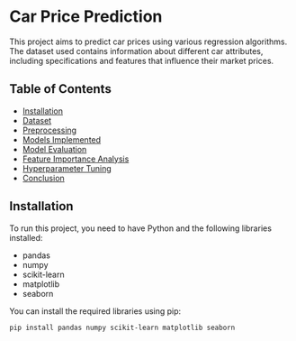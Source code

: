 # Car Price Prediction

This project aims to predict car prices using various regression algorithms. The dataset used contains information about different car attributes, including specifications and features that influence their market prices.

## Table of Contents
- [Installation](#installation)
- [Dataset](#dataset)
- [Preprocessing](#preprocessing)
- [Models Implemented](#models-implemented)
- [Model Evaluation](#model-evaluation)
- [Feature Importance Analysis](#feature-importance-analysis)
- [Hyperparameter Tuning](#hyperparameter-tuning)
- [Conclusion](#conclusion)

## Installation

To run this project, you need to have Python and the following libraries installed:

- pandas
- numpy
- scikit-learn
- matplotlib
- seaborn

You can install the required libraries using pip:

```bash
pip install pandas numpy scikit-learn matplotlib seaborn
